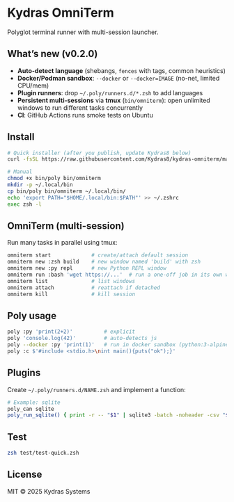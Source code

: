 # Kydras OmniTerm

Polyglot terminal runner with multi-session launcher.

## What’s new (v0.2.0)
- **Auto-detect language** (shebangs, ```fences``` with tags, common heuristics)
- **Docker/Podman sandbox**: `--docker` or `--docker=IMAGE` (no-net, limited CPU/mem)
- **Plugin runners**: drop `~/.poly/runners.d/*.zsh` to add languages
- **Persistent multi-sessions** via **tmux** (`bin/omniterm`): open unlimited windows to run different tasks concurrently
- **CI**: GitHub Actions runs smoke tests on Ubuntu

## Install

```zsh
# Quick installer (after you publish, update Kydras8 below)
curl -fsSL https://raw.githubusercontent.com/Kydras8/kydras-omniterm/main/install.sh | zsh

# Manual
chmod +x bin/poly bin/omniterm
mkdir -p ~/.local/bin
cp bin/poly bin/omniterm ~/.local/bin/
echo 'export PATH="$HOME/.local/bin:$PATH"' >> ~/.zshrc
exec zsh -l
```

## OmniTerm (multi-session)
Run many tasks in parallel using tmux:

```zsh
omniterm start             # create/attach default session
omniterm new :zsh build    # new window named 'build' with zsh
omniterm new :py repl      # new Python REPL window
omniterm run :bash 'wget https://...'  # run a one-off job in its own window
omniterm list              # list windows
omniterm attach            # reattach if detached
omniterm kill              # kill session
```

## Poly usage

```zsh
poly :py 'print(2+2)'          # explicit
poly 'console.log(42)'         # auto-detects js
poly --docker :py 'print(1)'   # run in docker sandbox (python:3-alpine)
poly :c $'#include <stdio.h>\nint main(){puts("ok");}'
```

## Plugins
Create `~/.poly/runners.d/NAME.zsh` and implement a function:

```zsh
# Example: sqlite
poly_can sqlite
poly_run_sqlite() { print -r -- "$1" | sqlite3 -batch -noheader -csv "${2:-:memory:}"; }
```

## Test
```zsh
zsh test/test-quick.zsh
```

## License
MIT © 2025 Kydras Systems
